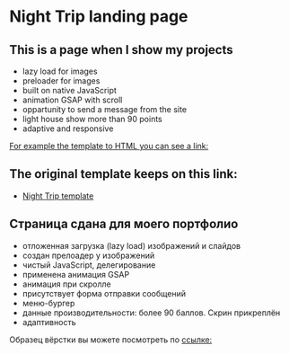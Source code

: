 ﻿# Night Trip landing page

## This is a page when I show my projects

- lazy load for images
- preloader for images
- built on native JavaScript
- animation GSAP with scroll
- oppartunity to send a message from the site
- light house show more than 90 points
- adaptive and responsive

[For example the template to HTML you can see a link:](https://tesei.github.io/sites/nightTrip/index.html)

## The original template keeps on this link: 
- [Night Trip template](https://www.figma.com/file/9VW6sCP0WSnxEDiHy8nqNI/NT)


## Страница сдана для моего портфолио

- отложенная загрузка (lazy load) изображений и слайдов
- создан прелоадер у изображений
- чистый JavaScript, делегирование
- применена анимация GSAP
- анимация при скролле
- присутствует форма отправки сообщений
- меню-бургер
- данные производительности: более 90 баллов. Скрин прикреплён
- адаптивность

Образец вёрстки вы можете посмотреть по [ссылке:](https://tesei.github.io/sites)

